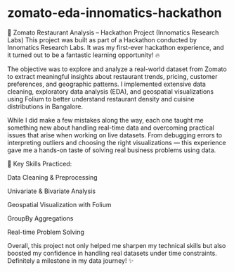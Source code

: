 # zomato-eda-innomatics-hackathon

🚀 Zomato Restaurant Analysis – Hackathon Project (Innomatics Research Labs)
This project was built as part of a Hackathon conducted by Innomatics Research Labs. It was my first-ever hackathon experience, and it turned out to be a fantastic learning opportunity! 🔥

The objective was to explore and analyze a real-world dataset from Zomato to extract meaningful insights about restaurant trends, pricing, customer preferences, and geographic patterns. I implemented extensive data cleaning, exploratory data analysis (EDA), and geospatial visualizations using Folium to better understand restaurant density and cuisine distributions in Bangalore.

While I did make a few mistakes along the way, each one taught me something new about handling real-time data and overcoming practical issues that arise when working on live datasets. From debugging errors to interpreting outliers and choosing the right visualizations — this experience gave me a hands-on taste of solving real business problems using data.

🎯 Key Skills Practiced:

Data Cleaning & Preprocessing

Univariate & Bivariate Analysis

Geospatial Visualization with Folium

GroupBy Aggregations

Real-time Problem Solving

Overall, this project not only helped me sharpen my technical skills but also boosted my confidence in handling real datasets under time constraints. Definitely a milestone in my data journey! ✨
